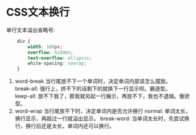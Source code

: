 ﻿# CSS文本换行


单行文本溢出省略号:    

```css
    div {
        width: 100px;
        overflow: hidden;
        text-overflow: ellipsis;
        white-spacing: nowrap;
    }
```     

1. word-break 当行尾放不下一个单词时，决定单词内部该怎么摆放。    
break-all: 强行上，挤不下的话剩下的就换下一行显示呗。霸道型。    
keep-all: 放不下我了，那我就另起一行展示，再放不下，我也不退缩。傲骄型。    
2. word-wrap 当行尾放不下时，决定单词内是否允许换行
normal: 单词太长，换行显示，再超过一行就溢出显示。
break-word: 当单词太长时，先尝试换行，换行后还是太长，单词内还可以换行。
